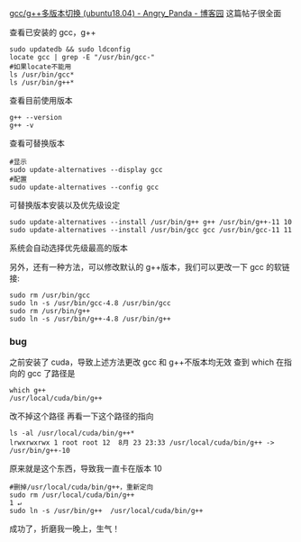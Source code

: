 [gcc/g++多版本切换 (ubuntu18.04) - Angry\_Panda - 博客园](https://www.cnblogs.com/devilmaycry812839668/p/10351763.html)
这篇帖子很全面

查看已安装的 gcc，g++

```shell
sudo updatedb && sudo ldconfig
locate gcc | grep -E "/usr/bin/gcc-"
#如果locate不能用
ls /usr/bin/gcc*
ls /usr/bin/g++*
```

查看目前使用版本
```shell
g++ --version
g++ -v
```

查看可替换版本
```shell
#显示
sudo update-alternatives --display gcc
#配置
sudo update-alternatives --config gcc
```

可替换版本安装以及优先级设定
```shell
sudo update-alternatives --install /usr/bin/g++ g++ /usr/bin/g++-11 10
sudo update-alternatives --install /usr/bin/gcc gcc /usr/bin/gcc-11 11
```
系统会自动选择优先级最高的版本

另外，还有一种方法，可以修改默认的 g++版本，我们可以更改一下 gcc 的软链接:

```
sudo rm /usr/bin/gcc  
sudo ln -s /usr/bin/gcc-4.8 /usr/bin/gcc  
sudo rm /usr/bin/g++  
sudo ln -s /usr/bin/g++-4.8 /usr/bin/g++
```

### bug
之前安装了 cuda，导致上述方法更改 gcc 和 g++不版本均无效
查到 which 在指向的 gcc 了路径是
```
which g++                                       
/usr/local/cuda/bin/g++
```
改不掉这个路径
再看一下这个路径的指向
```
ls -al /usr/local/cuda/bin/g++*                 
lrwxrwxrwx 1 root root 12  8月 23 23:33 /usr/local/cuda/bin/g++ -> /usr/bin/g++-10
```
原来就是这个东西，导致我一直卡在版本 10
```
#删掉/usr/local/cuda/bin/g++，重新定向
sudo rm /usr/local/cuda/bin/g++                                        1 ↵
sudo ln -s /usr/bin/g++  /usr/local/cuda/bin/g++
```
成功了，折磨我一晚上，生气！